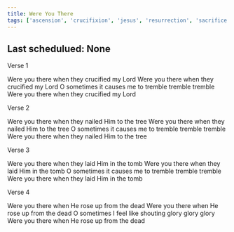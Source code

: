```yaml
---
title: Were You There
tags: ['ascension', 'crucifixion', 'jesus', 'resurrection', 'sacrifice']
---
```


## Last schedulued: None          

Verse 1

Were you there when they crucified my Lord
Were you there when they crucified my Lord
O sometimes it causes me to tremble tremble tremble
Were you there when they crucified my Lord

Verse 2

Were you there when they nailed Him to the tree
Were you there when they nailed Him to the tree
O sometimes it causes me to tremble tremble tremble
Were you there when they nailed Him to the tree

Verse 3

Were you there when they laid Him in the tomb
Were you there when they laid Him in the tomb
O sometimes it causes me to tremble tremble tremble
Were you there when they laid Him in the tomb

Verse 4

Were you there when He rose up from the dead
Were you there when He rose up from the dead
O sometimes I feel like shouting glory glory glory
Were you there when He rose up from the dead
